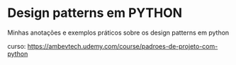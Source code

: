 
# Design patterns em PYTHON

Minhas anotações e exemplos práticos sobre os design patterns em python

curso: https://ambevtech.udemy.com/course/padroes-de-projeto-com-python